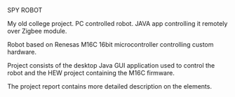 SPY ROBOT

My old college project.
PC controlled robot. JAVA app controlling it remotely over Zigbee module.

Robot based on Renesas M16C 16bit microcontroller controlling custom hardware.

Project consists of the desktop Java GUI application used to control the robot 
and the HEW project containing the M16C firmware.

The project report contains more detailed description on the elements.
